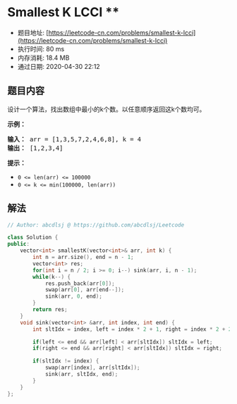 # Smallest K LCCI **
- 题目地址: [https://leetcode-cn.com/problems/smallest-k-lcci](https://leetcode-cn.com/problems/smallest-k-lcci)
- 执行时间: 80 ms
- 内存消耗: 18.4 MB
- 通过日期: 2020-04-30 22:12

## 题目内容
<p>设计一个算法，找出数组中最小的k个数。以任意顺序返回这k个数均可。</p>

<p><strong>示例：</strong></p>

<pre><strong>输入：</strong> arr = [1,3,5,7,2,4,6,8], k = 4
<strong>输出：</strong> [1,2,3,4]
</pre>

<p><strong>提示：</strong></p>

<ul>
	<li><code>0 <= len(arr) <= 100000</code></li>
	<li><code>0 <= k <= min(100000, len(arr))</code></li>
</ul>


## 解法
```cpp
// Author: abcdlsj @ https://github.com/abcdlsj/Leetcode

class Solution {
public:
    vector<int> smallestK(vector<int>& arr, int k) {
        int n = arr.size(), end = n - 1;
        vector<int> res;
        for(int i = n / 2; i >= 0; i--) sink(arr, i, n - 1);
        while(k--) {
            res.push_back(arr[0]);
            swap(arr[0], arr[end--]);
            sink(arr, 0, end);
        }
        return res;
    }
    void sink(vector<int> &arr, int index, int end) {
        int sltIdx = index, left = index * 2 + 1, right = index * 2 + 2;

        if(left <= end && arr[left] < arr[sltIdx]) sltIdx = left;
        if(right <= end && arr[right] < arr[sltIdx]) sltIdx = right;

        if(sltIdx != index) {
            swap(arr[index], arr[sltIdx]);
            sink(arr, sltIdx, end);
        }
    }
};

```